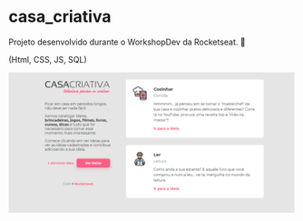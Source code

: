 # casa_criativa
 Projeto desenvolvido durante o WorkshopDev da Rocketseat. 💜
 
 (Html, CSS, JS, SQL)
 
 <img src = "public/casacriativa.png.png">
